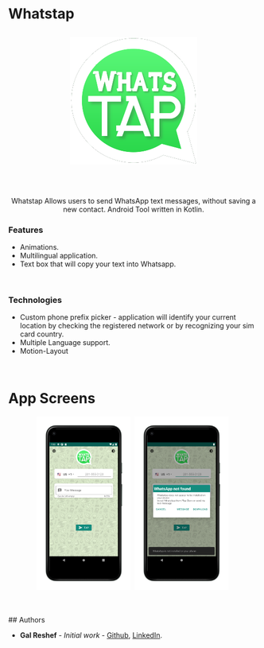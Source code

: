 # Whatstap 
##
<p align="center">
<img src="https://github.com/galsreshef/WhatsTap-public/blob/main/Images/logo.png">
</p>
<br>
</br>


 <p align="center"> 
  Whatstap Allows users to send WhatsApp text messages, without saving a new contact.
  Android Tool written in Kotlin.
  </p>

  

### Features  
 - Animations.
 - Multilingual application.
 - Text box that will copy your text into Whatsapp.
 
<br>

### Technologies 
- Custom phone prefix picker - application will identify your current location by checking the registered network or by recognizing your sim card country.
- Multiple Language support.
- Motion-Layout

<br>

# App Screens
<p align="center">
   <a><img src="https://github.com/galsreshef/WhatsTap-public/blob/main/Images/screenshot_01.png" height="350" ></a>&nbsp; 
   <a><img src="https://github.com/galsreshef/WhatsTap-public/blob/main/Images/screenshot_02.png" height="350"></a>&nbsp;
</p>

<br>
<br>
## Authors

* **Gal Reshef** - *Initial work* - [Github](https://github.com/galsreshef), [LinkedIn](https://www.linkedin.com/in/gal-reshef-software-developer/).

